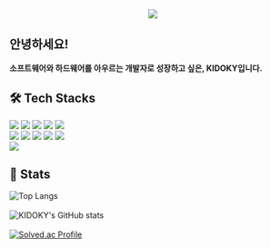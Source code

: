 <div align="center">
    <img src="https://capsule-render.vercel.app/api?type=waving&color=gradient&height=180&text=Hello!%20I'm%20KIDOKY!&animation=fadeIn&fontColor=ffffff&fontSize=60" />
</div>

## 안녕하세요!  
**소프트웨어와 하드웨어를 아우르는 개발자로 성장하고 싶은, KIDOKY입니다.**  

## 🛠️ Tech Stacks  
<div style="text-align: left;">
    <img src="https://img.shields.io/badge/C-A8B9CC?style=for-the-badge&logo=C&logoColor=white">
    <img src="https://img.shields.io/badge/C++-00599C?style=for-the-badge&logo=C%2B%2B&logoColor=white">
    <img src="https://img.shields.io/badge/Github-181717?style=for-the-badge&logo=Github&logoColor=white">
    <img src="https://img.shields.io/badge/Java-007396?style=for-the-badge&logo=Java&logoColor=white">
    <img src="https://img.shields.io/badge/Linux-FCC624?style=for-the-badge&logo=Linux&logoColor=white">
    <br>
    <img src="https://img.shields.io/badge/MySQL-4479A1?style=for-the-badge&logo=MySQL&logoColor=white">
    <img src="https://img.shields.io/badge/Notion-000000?style=for-the-badge&logo=Notion&logoColor=white">
    <img src="https://img.shields.io/badge/Python-3776AB?style=for-the-badge&logo=Python&logoColor=white">
    <img src="https://img.shields.io/badge/HTML5-E34F26?style=for-the-badge&logo=HTML5&logoColor=white">
    <img src="https://img.shields.io/badge/CSS3-1572B6?style=for-the-badge&logo=CSS3&logoColor=white">
    <br>
    <img src="https://img.shields.io/badge/Javascript-F7DF1E?style=for-the-badge&logo=Javascript&logoColor=white">
</div>

## 🏅 Stats
![Top Langs](https://github-readme-stats.vercel.app/api/top-langs/?username=KIDOKY&layout=compact&theme=tokyonight)<br></br>
![KIDOKY's GitHub stats](https://github-readme-stats.vercel.app/api?username=KIDOKY&show_icons=true&theme=tokyonight)<br></br>
[![Solved.ac Profile](http://mazassumnida.wtf/api/v2/generate_badge?boj=kidoky0329)](https://solved.ac/kidoky0329/)
